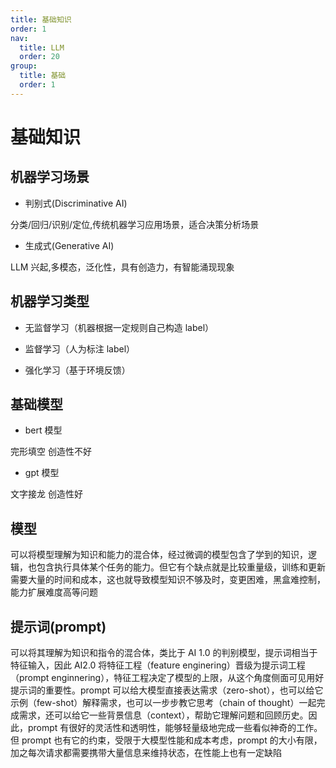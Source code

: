 ```yaml
---
title: 基础知识
order: 1
nav:
  title: LLM
  order: 20
group:
  title: 基础
  order: 1
---
```


# 基础知识

## 机器学习场景

- 判别式(Discriminative AI)

分类/回归/识别/定位,传统机器学习应用场景，适合决策分析场景

- 生成式(Generative AI)

LLM 兴起,多模态，泛化性，具有创造力，有智能涌现现象

## 机器学习类型

- 无监督学习（机器根据一定规则自己构造 label）

- 监督学习（人为标注 label）

- 强化学习（基于环境反馈）

## 基础模型

- bert 模型

完形填空 创造性不好

- gpt 模型

文字接龙 创造性好

## 模型

可以将模型理解为知识和能力的混合体，经过微调的模型包含了学到的知识，逻辑，也包含执行具体某个任务的能力。但它有个缺点就是比较重量级，训练和更新需要大量的时间和成本，这也就导致模型知识不够及时，变更困难，黑盒难控制，能力扩展难度高等问题

## 提示词(prompt)

可以将其理解为知识和指令的混合体，类比于 AI 1.0 的判别模型，提示词相当于特征输入，因此 AI2.0 将特征工程（feature enginering）晋级为提示词工程（prompt enginnering），特征工程决定了模型的上限，从这个角度侧面可见用好提示词的重要性。prompt 可以给大模型直接表达需求（zero-shot），也可以给它示例（few-shot）解释需求，也可以一步步教它思考（chain of thought）一起完成需求，还可以给它一些背景信息（context），帮助它理解问题和回顾历史。因此，prompt 有很好的灵活性和透明性，能够轻量级地完成一些看似神奇的工作。但 prompt 也有它的约束，受限于大模型性能和成本考虑，prompt 的大小有限，加之每次请求都需要携带大量信息来维持状态，在性能上也有一定缺陷
